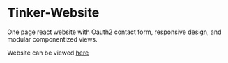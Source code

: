 # Tinker-Website

One page react website with Oauth2 contact form, responsive design, and modular componentized views.

Website can be viewed [here](http://webtinker.io) 
